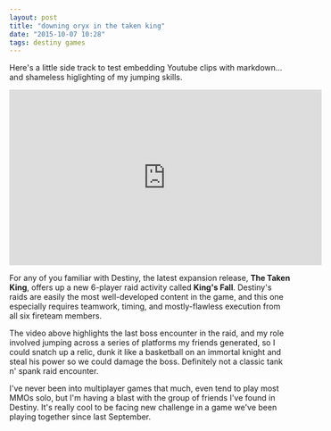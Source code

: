 ```yaml
---
layout: post
title: "downing oryx in the taken king"
date: "2015-10-07 10:28"
tags: destiny games
---
```


Here's a little side track to test embedding Youtube clips with markdown... and shameless higlighting of my jumping skills.

<div class="videoWrapper">
<iframe width="560" height="315" src="https://www.youtube.com/embed/uWXEvLHsE_s" frameborder="0" allowfullscreen></iframe>
</div>

For any of you familiar with Destiny, the latest expansion release, **The Taken King**, offers up a new 6-player raid activity called __King's Fall__. Destiny's raids are easily the most well-developed content in the game, and this one especially requires teamwork, timing, and mostly-flawless execution from all six fireteam members.

The video above highlights the last boss encounter in the raid, and my role involved jumping across a series of platforms my friends generated, so I could snatch up a relic, dunk it like a basketball on an immortal knight and steal his power so we could damage the boss. Definitely not a classic tank n' spank raid encounter.

I've never been into multiplayer games that much, even tend to play most MMOs solo, but I'm having a blast with the group of friends I've found in Destiny. It's really cool to be facing new challenge in a game we've been playing together since last September.
